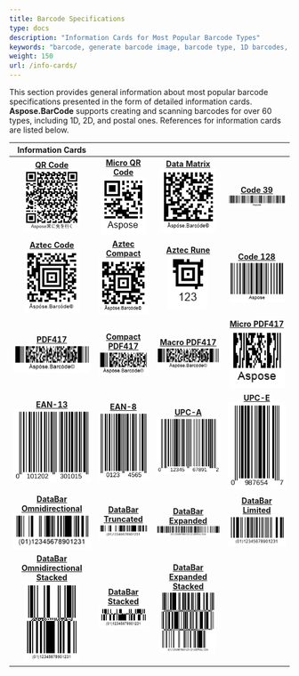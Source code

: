 ```yaml
---
title: Barcode Specifications
type: docs
description: "Information Cards for Most Popular Barcode Types"
keywords: "barcode, generate barcode image, barcode type, 1D barcodes, 2D barcodes, 1D barcode types, linear barcode, how to create barcodes, UPC, UPC-A, GTIN, EAN, EAN13, EAN 13, EAN 8, QR Code, Micro QR Code, PDF417, MacroPDF417, MicroPDF417, Compact PDF417, Data Matrix, Aztec Code, Aztec Rune, Aztec Compact, Code 39, Code 128, GS1, DataBar, bar code, barcode generator, what is barcode, barcode symbol, barcode symbology"
weight: 150
url: /info-cards/
---
```


This section provides general information about most popular barcode specifications presented in the form of detailed information cards. **Aspose.BarCode** supports creating and scanning barcodes for over 60 types, including 1D, 2D, and postal ones. References for information cards are listed below.
  
|Information Cards| | | |
|:-:|:-:|:-:|:-:|
|[**QR Code**](/barcode/info-cards/qr-code/)<br/>[![QR Code](qrcode.png)](/barcode/info-cards/qr-code)|[**Micro QR Code**](/barcode/info-cards/micro-qr-code/)<br/>[![Micro QR Code](microqr.png)](/barcode/info-cards/micro-qr-code/)|[**Data Matrix**](/barcode/info-cards/data-matrix/)<br/>[![Data Matrix](datamatrix.png)](/barcode/info-cards/data-matrix/)|[**Code 39**](/barcode/info-cards/code-39/)<br/>[![Code 39](code39.png)](/barcode/info-cards/code-39/)|
|[**Aztec Code**](/barcode/info-cards/aztec-full-range/)<br/>[![Aztec Code](aztecfullrange.png)](/barcode/info-cards/aztec-full-range/)|[**Aztec Compact**](/barcode/info-cards/aztec-compact/)<br/>[![Aztec Compact](azteccompact.png)](/barcode/info-cards/aztec-compact/)|[**Aztec Rune**](/barcode/info-cards/aztec-rune/)<br/>[![Aztec Rune](aztecrune.png)](/barcode/info-cards/aztec-rune/)|[**Code 128**](/barcode/info-cards/code-128/)<br/>[![Code 128](code128.png)](/barcode/info-cards/code-128/)|
|[**PDF417**](/barcode/info-cards/pdf417-family/)<br/>[![PDF417 Barcode](pdf417basic.png)](/barcode/info-cards/pdf417-family/)|[**Compact PDF417**](/barcode/info-cards/compact-pdf417/)<br/>[![Compact PDF417 Barcode](compactpdf417.png)](/barcode/info-cards/compact-pdf417/)|[**Macro PDF417**](/barcode/info-cards/macro-pdf417/)<br/>[![Macro PDF417 Barcode](macropdf417.png)](/barcode/info-cards/macro-pdf417/)|[**Micro PDF417**](/barcode/info-cards/micro-pdf417/)<br/>[![Micro PDF417 Barcode](micropdf417.png)](/barcode/info-cards/micro-pdf417/)|
|[**EAN-13**](/barcode/info-cards/ean-13/)<br/>[![EAN-13](ean13code.png)](/barcode/info-cards/ean-13)|[**EAN-8**](/barcode/info-cards/ean-8/)<br/>[![EAN-8](ean8code.png)](/barcode/info-cards/ean-8/)|[**UPC-A**](/barcode/info-cards/upc-a/)<br/>[![UPC-A](upcacode.png)](/barcode/info-cards/upc-a/)|[**UPC-E**](/barcode/info-cards/upc-e/)<br/>[![UPC-E](upcecode.png)](/barcode/info-cards/upc-e/)|
|[**DataBar Omnidirectional**](/barcode/info-cards/databar-omnidirectional/)<br/>[![DataBar Omnidirectional](databaromnidirectional.png)](/barcode/info-cards/databar-omnidirectional/)|[**DataBar Truncated**](/barcode/info-cards/databar-truncated/)<br/>[![DataBar Truncated](databartruncated.png)](/barcode/info-cards/databar-truncated/)|[**DataBar Expanded**](/barcode/info-cards/databar-expanded/)<br/>[![DataBar Expanded](databarexpanded.png)](/barcode/info-cards/databar-expanded/)|[**DataBar Limited**](/barcode/info-cards/databar-limited/)<br/>[![DataBar Limited](databarlimited.png)](/barcode/info-cards/databar-limited/)|
|[**DataBar Omnidirectional Stacked**](/barcode/info-cards/databar-omnidirectional/)<br/>[![DataBar Omnidirectional Stacked](databaromnidirectionalstacked.png)](/barcode/info-cards/databar-omnidirectional/)|[**DataBar Stacked**](/barcode/info-cards/databar-truncated/)<br/>[![DataBar Stacked](databarstacked.png)](/barcode/info-cards/databar-truncated/)|[**DataBar Expanded Stacked**](/barcode/info-cards/databar-expanded/)<br/>[![DataBar Expanded Stacked](databarexpandedstacked.png)](/barcode/info-cards/databar-expanded/)|
  


